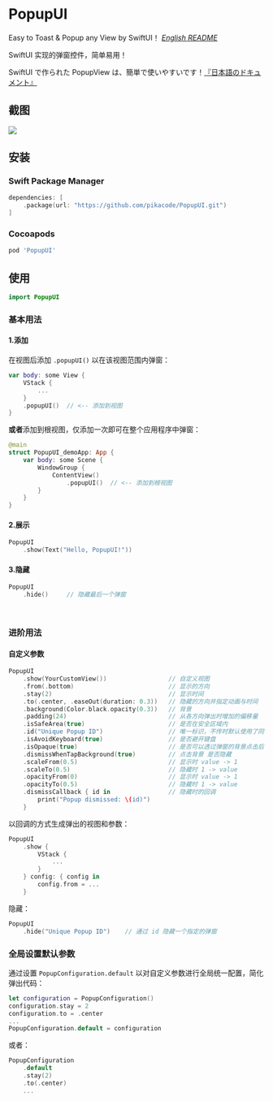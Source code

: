 # PopupUI
Easy to Toast & Popup any View by SwiftUI！ [*English README*](README.md)

SwiftUI 实现的弹窗控件，简单易用！

SwiftUI で作られた PopupView は、簡単で使いやすいです！[『日本語のドキュメント』](README_JP.md)


## 截图
![](Screenshot/1.gif)
  

   

## 安装

### Swift Package Manager

```swift
dependencies: [
    .package(url: "https://github.com/pikacode/PopupUI.git")
]
```


### Cocoapods

```ruby
pod 'PopupUI'
```

  

## 使用
```swift
import PopupUI
```

### 基本用法

#### 1.添加
在视图后添加 `.popupUI()` 以在该视图范围内弹窗：
```swift
var body: some View {
    VStack {
        ...
    }
    .popupUI()  // <-- 添加到视图
}
```
**或者**添加到根视图，仅添加一次即可在整个应用程序中弹窗：
```swift
@main
struct PopupUI_demoApp: App {
    var body: some Scene {
        WindowGroup {
            ContentView()
                .popupUI()  // <-- 添加到根视图
        }
    }
}
```

#### 2.展示
```swift
PopupUI
    .show(Text("Hello, PopupUI!"))
```


#### 3.隐藏
```swift
PopupUI
    .hide()     // 隐藏最后一个弹窗
```


​    
### 进阶用法
#### 自定义参数
```swift
PopupUI
    .show(YourCustomView())                 // 自定义视图
    .from(.bottom)                          // 显示的方向
    .stay(2)                                // 显示时间
    .to(.center, .easeOut(duration: 0.3))   // 隐藏的方向并指定动画与时间
    .background(Color.black.opacity(0.3))   // 背景
    .padding(24)                            // 从各方向弹出时增加的偏移量
    .isSafeArea(true)                       // 是否在安全区域内
    .id("Unique Popup ID")                  // 唯一标识，不传时默认使用了同一个 id 所以一次只能弹出一个弹窗，可以通过设置不同的 id 来同时弹出多个弹窗
    .isAvoidKeyboard(true)                  // 是否避开键盘
    .isOpaque(true)                         // 是否可以透过弹窗的背景点击后面的视图
    .dismissWhenTapBackground(true)         // 点击背景 是否隐藏
    .scaleFrom(0.5)                         // 显示时 value -> 1
    .scaleTo(0.5)                           // 隐藏时 1 -> value
    .opacityFrom(0)                         // 显示时 value -> 1
    .opacityTo(0.5)                         // 隐藏时 1 -> value
    .dismissCallback { id in                // 隐藏时的回调
        print("Popup dismissed: \(id)")
    }
```

以回调的方式生成弹出的视图和参数：
```swift
PopupUI
    .show {
        VStack {
            ...
        }
    } config: { config in
        config.from = ...
    }
```

隐藏：
```swift
PopupUI
    .hide("Unique Popup ID")    // 通过 id 隐藏一个指定的弹窗
```

  

### 全局设置默认参数 
通过设置 `PopupConfiguration.default` 以对自定义参数进行全局统一配置，简化弹出代码：

```swift
let configuration = PopupConfiguration()
configuration.stay = 2
configuration.to = .center
...
PopupConfiguration.default = configuration
```
或者：
```swift
PopupConfiguration
    .default
    .stay(2)
    .to(.center)
    ...
```

